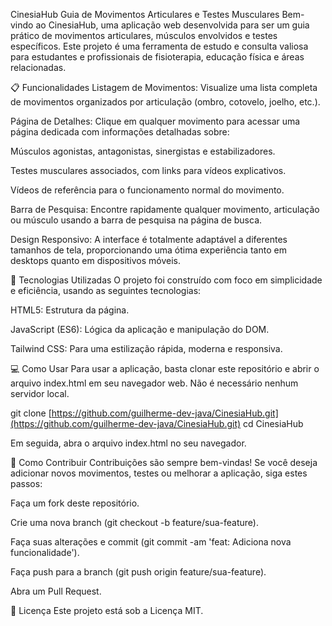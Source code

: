 CinesiaHub
Guia de Movimentos Articulares e Testes Musculares
Bem-vindo ao CinesiaHub, uma aplicação web desenvolvida para ser um guia prático de movimentos articulares, músculos envolvidos e testes específicos. Este projeto é uma ferramenta de estudo e consulta valiosa para estudantes e profissionais de fisioterapia, educação física e áreas relacionadas.

📋 Funcionalidades
Listagem de Movimentos: Visualize uma lista completa de movimentos organizados por articulação (ombro, cotovelo, joelho, etc.).

Página de Detalhes: Clique em qualquer movimento para acessar uma página dedicada com informações detalhadas sobre:

Músculos agonistas, antagonistas, sinergistas e estabilizadores.

Testes musculares associados, com links para vídeos explicativos.

Vídeos de referência para o funcionamento normal do movimento.

Barra de Pesquisa: Encontre rapidamente qualquer movimento, articulação ou músculo usando a barra de pesquisa na página de busca.

Design Responsivo: A interface é totalmente adaptável a diferentes tamanhos de tela, proporcionando uma ótima experiência tanto em desktops quanto em dispositivos móveis.

🚀 Tecnologias Utilizadas
O projeto foi construído com foco em simplicidade e eficiência, usando as seguintes tecnologias:

HTML5: Estrutura da página.

JavaScript (ES6): Lógica da aplicação e manipulação do DOM.

Tailwind CSS: Para uma estilização rápida, moderna e responsiva.

💻 Como Usar
Para usar a aplicação, basta clonar este repositório e abrir o arquivo index.html em seu navegador web. Não é necessário nenhum servidor local.

git clone [https://github.com/guilherme-dev-java/CinesiaHub.git](https://github.com/guilherme-dev-java/CinesiaHub.git)
cd CinesiaHub

Em seguida, abra o arquivo index.html no seu navegador.

🤝 Como Contribuir
Contribuições são sempre bem-vindas! Se você deseja adicionar novos movimentos, testes ou melhorar a aplicação, siga estes passos:

Faça um fork deste repositório.

Crie uma nova branch (git checkout -b feature/sua-feature).

Faça suas alterações e commit (git commit -am 'feat: Adiciona nova funcionalidade').

Faça push para a branch (git push origin feature/sua-feature).

Abra um Pull Request.

📄 Licença
Este projeto está sob a Licença MIT.

